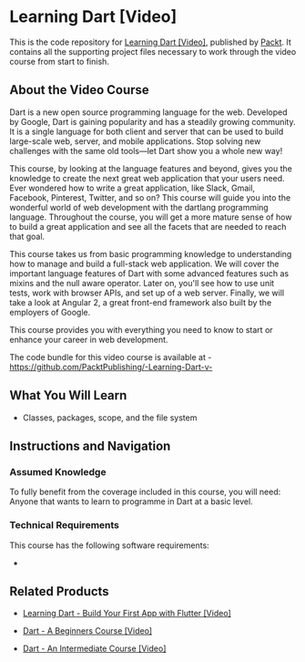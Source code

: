 # Learning Dart [Video]
This is the code repository for [Learning Dart [Video]](https://www.packtpub.com/web-development/learning-dart-video?utm_source=github&utm_medium=repository&utm_campaign=9781785280719), published by [Packt](https://www.packtpub.com/?utm_source=github). It contains all the supporting project files necessary to work through the video course from start to finish.
## About the Video Course
Dart is a new open source programming language for the web. Developed by Google, Dart is gaining popularity and has a steadily growing community. It is a single language for both client and server that can be used to build large-scale web, server, and mobile applications. Stop solving new challenges with the same old tools—let Dart show you a whole new way!

This course, by looking at the language features and beyond, gives you the knowledge to create the next great web application that your users need. Ever wondered how to write a great application, like Slack, Gmail, Facebook, Pinterest, Twitter, and so on? This course will guide you into the wonderful world of web development with the dartlang programming language. Throughout the course, you will get a more mature sense of how to build a great application and see all the facets that are needed to reach that goal.

This course takes us from basic programming knowledge to understanding how to manage and build a full-stack web application. We will cover the important language features of Dart with some advanced features such as mixins and the null aware operator. Later on, you'll see how to use unit tests, work with browser APIs, and set up of a web server. Finally, we will take a look at Angular 2, a great front-end framework also built by the employers of Google.

This course provides you with everything you need to know to start or enhance your career in web development.

The code bundle for this video course is available at - https://github.com/PacktPublishing/-Learning-Dart-v-

<H2>What You Will Learn</H2>
<DIV class=book-info-will-learn-text>
<UL>
<LI>Classes, packages, scope, and the file system </LI></UL></DIV>

## Instructions and Navigation
### Assumed Knowledge
To fully benefit from the coverage included in this course, you will need:<br/>
Anyone that wants to learn to programme in Dart at a basic level.
### Technical Requirements
This course has the following software requirements:<br/>

-


## Related Products
* [Learning Dart - Build Your First App with Flutter [Video]](https://www.packtpub.com/application-development/learning-dart-build-your-first-app-flutter-video?utm_source=github&utm_medium=repository&utm_campaign=9781789618495)

* [Dart - A Beginners Course [Video]](https://www.packtpub.com/application-development/dart-beginners-course-video?utm_source=github&utm_medium=repository&utm_campaign=9781789619379)

* [Dart - An Intermediate Course [Video]](https://www.packtpub.com/application-development/dart-intermediate-course-video?utm_source=github&utm_medium=repository&utm_campaign=9781789617801)

